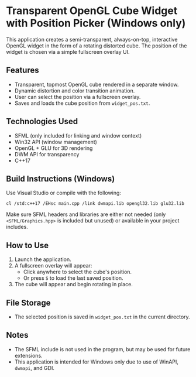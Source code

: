 # Transparent OpenGL Cube Widget with Position Picker (Windows only)

This application creates a semi-transparent, always-on-top, interactive OpenGL widget in the form of a rotating distorted cube. The position of the widget is chosen via a simple fullscreen overlay UI.

## Features
- Transparent, topmost OpenGL cube rendered in a separate window.
- Dynamic distortion and color transition animation.
- User can select the position via a fullscreen overlay.
- Saves and loads the cube position from `widget_pos.txt`.

## Technologies Used
- SFML (only included for linking and window context)
- Win32 API (window management)
- OpenGL + GLU for 3D rendering
- DWM API for transparency
- C++17

## Build Instructions (Windows)
Use Visual Studio or compile with the following:
```
cl /std:c++17 /EHsc main.cpp /link dwmapi.lib opengl32.lib glu32.lib
```

Make sure SFML headers and libraries are either not needed (only `<SFML/Graphics.hpp>` is included but unused) or available in your project includes.

## How to Use
1. Launch the application.
2. A fullscreen overlay will appear:
   - Click anywhere to select the cube's position.
   - Or press `S` to load the last saved position.
3. The cube will appear and begin rotating in place.

## File Storage
- The selected position is saved in `widget_pos.txt` in the current directory.

## Notes
- The SFML include is not used in the program, but may be used for future extensions.
- This application is intended for Windows only due to use of WinAPI, `dwmapi`, and GDI.

